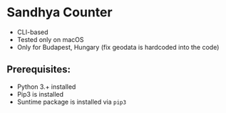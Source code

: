 # Sandhya Counter

- CLI-based
- Tested only on macOS
- Only for Budapest, Hungary (fix geodata is hardcoded into the code)

## Prerequisites:
- Python 3.+ installed
- Pip3 is installed
- Suntime package is installed via `pip3`





